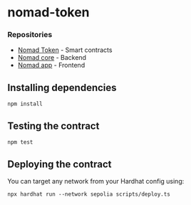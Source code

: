 # nomad-token

### Repositories
- [Nomad Token](https://github.com/maikotrindade/nomad-token) - Smart contracts
- [Nomad core](https://github.com/maikotrindade/nomad-core) - Backend
- [Nomad app](https://github.com/maikotrindade/nomad-app) - Frontend

## Installing dependencies
```
npm install
```

## Testing the contract
```
npm test
```

## Deploying the contract
You can target any network from your Hardhat config using:
```
npx hardhat run --network sepolia scripts/deploy.ts
```